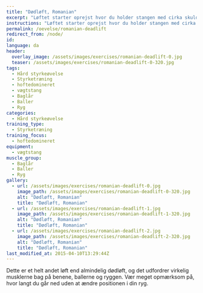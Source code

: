 ```yaml
---
title: "Dødløft, Romanian"
excerpt: "Løftet starter oprejst hvor du holder stangen med cirka skulderafstand mellem hænderne. Stå med benene i skulderbredde. Sænk stangen mod gulvet med så strakte ben som muligt og mens du holder ryggen ret. Når du ikke kan komme længere uden at kompensere i ryggen, rejser du dig igen."
instructions: "Løftet starter oprejst hvor du holder stangen med cirka skulderafstand mellem hænderne. Stå med benene i skulderbredde. Sænk stangen mod gulvet med så strakte ben som muligt og mens du holder ryggen ret. Når du ikke kan komme længere uden at kompensere i ryggen, rejser du dig igen."
permalink: /oevelse/romanian-deadlift
redirect_from: /node/
id: 
language: da
header:
  overlay_image: /assets/images/exercises/romanian-deadlift-0.jpg
  teaser: /assets/images/exercises/romanian-deadlift-0-320.jpg
tags:
  - Hård styrkeøvelse
  - Styrketræning
  - hoftedomineret
  - vægtstang
  - Baglår
  - Baller
  - Ryg
categories:
  - Hård styrkeøvelse
training_type: 
  - Styrketræning
training_focus: 
  - hoftedomineret
equipment:
  - vægtstang
muscle_group:
  - Baglår
  - Baller
  - Ryg
gallery:
  - url: /assets/images/exercises/romanian-deadlift-0.jpg
    image_path: /assets/images/exercises/romanian-deadlift-0-320.jpg
    alt: "Dødløft, Romanian"
    title: "Dødløft, Romanian"
  - url: /assets/images/exercises/romanian-deadlift-1.jpg
    image_path: /assets/images/exercises/romanian-deadlift-1-320.jpg
    alt: "Dødløft, Romanian"
    title: "Dødløft, Romanian"
  - url: /assets/images/exercises/romanian-deadlift-2.jpg
    image_path: /assets/images/exercises/romanian-deadlift-2-320.jpg
    alt: "Dødløft, Romanian"
    title: "Dødløft, Romanian"
last_modified_at: 2015-04-10T13:29:44Z
---
```


Dette er et helt andet løft end almindelig dødløft, og det udfordrer virkelig musklerne bag på benene, ballerne og ryggen. Vær meget opmærksom på, hvor langt du går ned uden at ændre positionen i din ryg.

